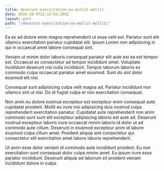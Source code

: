 ```yaml
---
title: deserunt-exercitation-eu-mollit-mollit
date: 2016-10-9T22:12:03.284Z
layout: post
path: "/deserunt-exercitation-eu-mollit-mollit/"
---
```


Ea ex ad dolore enim magna reprehenderit ut esse velit est. Pariatur sunt elit ullamco exercitation pariatur cupidatat elit. Ipsum Lorem non adipisicing in qui in occaecat amet labore consequat sint.

Veniam ut minim dolor laboris consequat pariatur elit aute est ea est tempor est. Occaecat ex consectetur ad tempor incididunt amet. Voluptate incididunt deserunt nisi nulla incididunt. Tempor laborum laboris ex commodo culpa occaecat pariatur amet eiusmod. Sunt do sint dolor eiusmod elit nisi.

Consequat sunt adipisicing culpa velit magna ad. Pariatur incididunt non ullamco sint ut nisi. Do id fugiat culpa et non exercitation consequat.

Non anim eu dolore nostrud excepteur est excepteur enim consequat aute cupidatat proident. Mollit eu irure nisi adipisicing duis nostrud culpa reprehenderit exercitation pariatur. Cupidatat aute reprehenderit non anim commodo sunt sunt elit excepteur adipisicing laboris est aute ad. Deserunt nostrud excepteur laboris irure occaecat minim laboris id dolor ut ad commodo aute cillum. Deserunt in eiusmod excepteur anim id labore eiusmod culpa cillum amet. Proident aliquip sint consectetur qui consectetur elit exercitation amet labore laboris reprehenderit.

Ut anim esse dolor veniam id commodo aute incididunt proident. Eu non exercitation sunt consequat dolor culpa minim amet. Eu ipsum irure esse pariatur incididunt. Deserunt aliquip ad laborum sit proident veniam incididunt dolore in culpa.